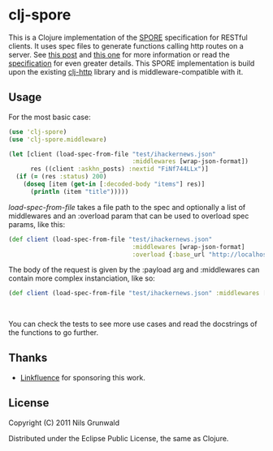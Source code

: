 # clj-spore

This is a Clojure implementation of the [SPORE](https://github.com/SPORE/specifications) specification for RESTful clients. It uses spec files to generate functions calling http routes on a server. See [this post](http://lumberjaph.net/misc/2010/09/17/spore.html) and [this one](http://lumberjaph.net/misc/2010/10/20/spore-update.html) for more information or read the [specification](https://github.com/SPORE/specifications) for even greater details. This SPORE implementation is build upon the existing [clj-http](https://github.com/mmcgrana/clj-http) library and is middleware-compatible with it.

## Usage

For the most basic case:

```clojure
(use 'clj-spore)
(use 'clj-spore.middleware)

(let [client (load-spec-from-file "test/ihackernews.json"
                                  :middlewares [wrap-json-format])
      res ((client :askhn_posts) :nextid "FiNf744LLx")]
  (if (= (res :status) 200)
    (doseq [item (get-in [:decoded-body "items"] res)]
      (println (item "title")))))
```

_load-spec-from-file_ takes a file path to the spec and optionally a list of middlewares and an :overload param that can be used to overload spec params, like this:

```clojure
(def client (load-spec-from-file "test/ihackernews.json"
                                  :middlewares [wrap-json-format]
                                  :overload {:base_url "http://localhost:8765"}))
```

The body of the request is given by the :payload arg and :middlewares can contain more complex instanciation, like so:

```clojure
(def client (load-spec-from-file "test/ihackernews.json" :middlewares [[wrap-clojure-response
                                                                        :enabled-if #(not= (:path %) "/login")
                                                                        :args [:type "application/x-clojure"]]]))
```

You can check the tests to see more use cases and read the docstrings of the functions to go further.

## Thanks

- [Linkfluence](http://us.linkfluence.net/) for sponsoring this work.

## License

Copyright (C) 2011 Nils Grunwald

Distributed under the Eclipse Public License, the same as Clojure.
